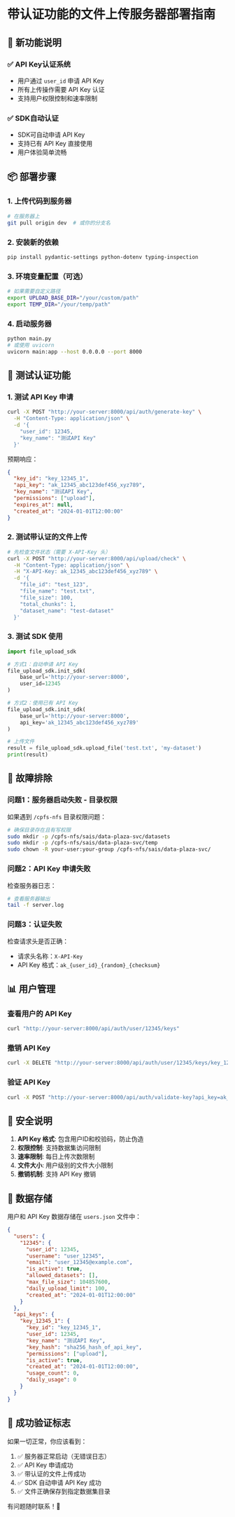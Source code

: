 # 带认证功能的文件上传服务器部署指南

## 🚀 新功能说明

### ✅ API Key认证系统
- 用户通过 `user_id` 申请 API Key
- 所有上传操作需要 API Key 认证
- 支持用户权限控制和速率限制

### ✅ SDK自动认证
- SDK可自动申请 API Key
- 支持已有 API Key 直接使用
- 用户体验简单流畅

## 📦 部署步骤

### 1. 上传代码到服务器
```bash
# 在服务器上
git pull origin dev  # 或你的分支名
```

### 2. 安装新的依赖
```bash
pip install pydantic-settings python-dotenv typing-inspection
```

### 3. 环境变量配置（可选）
```bash
# 如果需要自定义路径
export UPLOAD_BASE_DIR="/your/custom/path"
export TEMP_DIR="/your/temp/path"
```

### 4. 启动服务器
```bash
python main.py
# 或使用 uvicorn
uvicorn main:app --host 0.0.0.0 --port 8000
```

## 🧪 测试认证功能

### 1. 测试 API Key 申请
```bash
curl -X POST "http://your-server:8000/api/auth/generate-key" \
  -H "Content-Type: application/json" \
  -d '{
    "user_id": 12345,
    "key_name": "测试API Key"
  }'
```

预期响应：
```json
{
  "key_id": "key_12345_1",
  "api_key": "ak_12345_abc123def456_xyz789",
  "key_name": "测试API Key",
  "permissions": ["upload"],
  "expires_at": null,
  "created_at": "2024-01-01T12:00:00"
}
```

### 2. 测试带认证的文件上传
```bash
# 先检查文件状态（需要 X-API-Key 头）
curl -X POST "http://your-server:8000/api/upload/check" \
  -H "Content-Type: application/json" \
  -H "X-API-Key: ak_12345_abc123def456_xyz789" \
  -d '{
    "file_id": "test_123",
    "file_name": "test.txt",
    "file_size": 100,
    "total_chunks": 1,
    "dataset_name": "test-dataset"
  }'
```

### 3. 测试 SDK 使用
```python
import file_upload_sdk

# 方式1：自动申请 API Key
file_upload_sdk.init_sdk(
    base_url='http://your-server:8000',
    user_id=12345
)

# 方式2：使用已有 API Key
file_upload_sdk.init_sdk(
    base_url='http://your-server:8000',
    api_key='ak_12345_abc123def456_xyz789'
)

# 上传文件
result = file_upload_sdk.upload_file('test.txt', 'my-dataset')
print(result)
```

## 🔧 故障排除

### 问题1：服务器启动失败 - 目录权限
如果遇到 `/cpfs-nfs` 目录权限问题：
```bash
# 确保目录存在且有写权限
sudo mkdir -p /cpfs-nfs/sais/data-plaza-svc/datasets
sudo mkdir -p /cpfs-nfs/sais/data-plaza-svc/temp
sudo chown -R your-user:your-group /cpfs-nfs/sais/data-plaza-svc/
```

### 问题2：API Key 申请失败
检查服务器日志：
```bash
# 查看服务器输出
tail -f server.log
```

### 问题3：认证失败
检查请求头是否正确：
- 请求头名称：`X-API-Key`
- API Key 格式：`ak_{user_id}_{random}_{checksum}`

## 📊 用户管理

### 查看用户的 API Key
```bash
curl "http://your-server:8000/api/auth/user/12345/keys"
```

### 撤销 API Key
```bash
curl -X DELETE "http://your-server:8000/api/auth/user/12345/keys/key_12345_1"
```

### 验证 API Key
```bash
curl -X POST "http://your-server:8000/api/auth/validate-key?api_key=ak_12345_abc123def456_xyz789"
```

## 🔐 安全说明

1. **API Key 格式**: 包含用户ID和校验码，防止伪造
2. **权限控制**: 支持数据集访问限制
3. **速率限制**: 每日上传次数限制
4. **文件大小**: 用户级别的文件大小限制
5. **撤销机制**: 支持 API Key 撤销

## 📝 数据存储

用户和 API Key 数据存储在 `users.json` 文件中：
```json
{
  "users": {
    "12345": {
      "user_id": 12345,
      "username": "user_12345",
      "email": "user_12345@example.com",
      "is_active": true,
      "allowed_datasets": [],
      "max_file_size": 104857600,
      "daily_upload_limit": 100,
      "created_at": "2024-01-01T12:00:00"
    }
  },
  "api_keys": {
    "key_12345_1": {
      "key_id": "key_12345_1",
      "user_id": 12345,
      "key_name": "测试API Key",
      "key_hash": "sha256_hash_of_api_key",
      "permissions": ["upload"],
      "is_active": true,
      "created_at": "2024-01-01T12:00:00",
      "usage_count": 0,
      "daily_usage": 0
    }
  }
}
```

## 🎯 成功验证标志

如果一切正常，你应该看到：
1. ✅ 服务器正常启动（无错误日志）
2. ✅ API Key 申请成功
3. ✅ 带认证的文件上传成功
4. ✅ SDK 自动申请 API Key 成功
5. ✅ 文件正确保存到指定数据集目录

有问题随时联系！🚀
